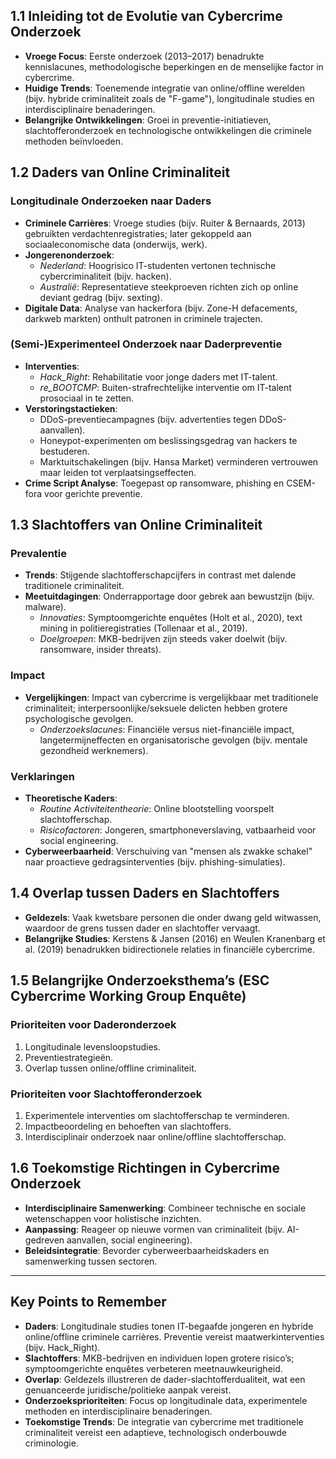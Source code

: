 ## 1.1 Inleiding tot de Evolutie van Cybercrime Onderzoek

- **Vroege Focus**: Eerste onderzoek (2013–2017) benadrukte kennislacunes, methodologische beperkingen en de menselijke factor in cybercrime.
- **Huidige Trends**: Toenemende integratie van online/offline werelden (bijv. hybride criminaliteit zoals de "F-game"), longitudinale studies en interdisciplinaire benaderingen.
- **Belangrijke Ontwikkelingen**: Groei in preventie-initiatieven, slachtofferonderzoek en technologische ontwikkelingen die criminele methoden beïnvloeden.

## 1.2 Daders van Online Criminaliteit

### Longitudinale Onderzoeken naar Daders

- **Criminele Carrières**: Vroege studies (bijv. Ruiter & Bernaards, 2013) gebruikten verdachtenregistraties; later gekoppeld aan sociaaleconomische data (onderwijs, werk).
- **Jongerenonderzoek**:
  - _Nederland_: Hoogrisico IT-studenten vertonen technische cybercriminaliteit (bijv. hacken).
  - _Australië_: Representatieve steekproeven richten zich op online deviant gedrag (bijv. sexting).
- **Digitale Data**: Analyse van hackerfora (bijv. Zone-H defacements, darkweb markten) onthult patronen in criminele trajecten.

### (Semi-)Experimenteel Onderzoek naar Daderpreventie

- **Interventies**:
  - _Hack_Right_: Rehabilitatie voor jonge daders met IT-talent.
  - _re_BOOTCMP_: Buiten-strafrechtelijke interventie om IT-talent prosociaal in te zetten.
- **Verstoringstactieken**:
  - DDoS-preventiecampagnes (bijv. advertenties tegen DDoS-aanvallen).
  - Honeypot-experimenten om beslissingsgedrag van hackers te bestuderen.
  - Marktuitschakelingen (bijv. Hansa Market) verminderen vertrouwen maar leiden tot verplaatsingseffecten.
- **Crime Script Analyse**: Toegepast op ransomware, phishing en CSEM-fora voor gerichte preventie.

## 1.3 Slachtoffers van Online Criminaliteit

### Prevalentie

- **Trends**: Stijgende slachtofferschapcijfers in contrast met dalende traditionele criminaliteit.
- **Meetuitdagingen**: Onderrapportage door gebrek aan bewustzijn (bijv. malware).
  - _Innovaties_: Symptoomgerichte enquêtes (Holt et al., 2020), text mining in politieregistraties (Tollenaar et al., 2019).
  - _Doelgroepen_: MKB-bedrijven zijn steeds vaker doelwit (bijv. ransomware, insider threats).

### Impact

- **Vergelijkingen**: Impact van cybercrime is vergelijkbaar met traditionele criminaliteit; interpersoonlijke/seksuele delicten hebben grotere psychologische gevolgen.
  - _Onderzoekslacunes_: Financiële versus niet-financiële impact, langetermijneffecten en organisatorische gevolgen (bijv. mentale gezondheid werknemers).

### Verklaringen

- **Theoretische Kaders**:
  - _Routine Activiteitentheorie_: Online blootstelling voorspelt slachtofferschap.
  - _Risicofactoren_: Jongeren, smartphoneverslaving, vatbaarheid voor social engineering.
- **Cyberweerbaarheid**: Verschuiving van "mensen als zwakke schakel" naar proactieve gedragsinterventies (bijv. phishing-simulaties).

## 1.4 Overlap tussen Daders en Slachtoffers

- **Geldezels**: Vaak kwetsbare personen die onder dwang geld witwassen, waardoor de grens tussen dader en slachtoffer vervaagt.
- **Belangrijke Studies**: Kerstens & Jansen (2016) en Weulen Kranenbarg et al. (2019) benadrukken bidirectionele relaties in financiële cybercrime.

## 1.5 Belangrijke Onderzoeksthema’s (ESC Cybercrime Working Group Enquête)

### Prioriteiten voor Daderonderzoek

1. Longitudinale levensloopstudies.
2. Preventiestrategieën.
3. Overlap tussen online/offline criminaliteit.

### Prioriteiten voor Slachtofferonderzoek

1. Experimentele interventies om slachtofferschap te verminderen.
2. Impactbeoordeling en behoeften van slachtoffers.
3. Interdisciplinair onderzoek naar online/offline slachtofferschap.

## 1.6 Toekomstige Richtingen in Cybercrime Onderzoek

- **Interdisciplinaire Samenwerking**: Combineer technische en sociale wetenschappen voor holistische inzichten.
- **Aanpassing**: Reageer op nieuwe vormen van criminaliteit (bijv. AI-gedreven aanvallen, social engineering).
- **Beleidsintegratie**: Bevorder cyberweerbaarheidskaders en samenwerking tussen sectoren.

---

## Key Points to Remember

- **Daders**: Longitudinale studies tonen IT-begaafde jongeren en hybride online/offline criminele carrières. Preventie vereist maatwerkinterventies (bijv. Hack_Right).
- **Slachtoffers**: MKB-bedrijven en individuen lopen grotere risico’s; symptoomgerichte enquêtes verbeteren meetnauwkeurigheid.
- **Overlap**: Geldezels illustreren de dader-slachtofferdualiteit, wat een genuanceerde juridische/politieke aanpak vereist.
- **Onderzoeksprioriteiten**: Focus op longitudinale data, experimentele methoden en interdisciplinaire benaderingen.
- **Toekomstige Trends**: De integratie van cybercrime met traditionele criminaliteit vereist een adaptieve, technologisch onderbouwde criminologie.
